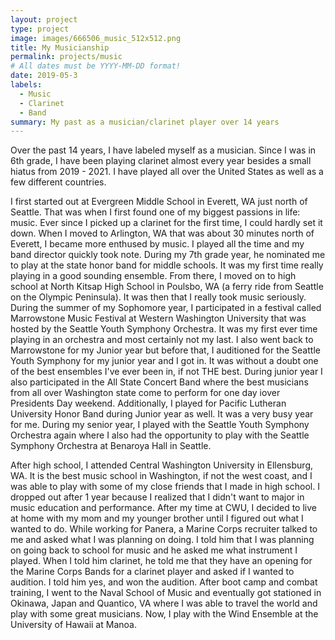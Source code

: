 ```yaml
---
layout: project
type: project
image: images/666506_music_512x512.png
title: My Musicianship
permalink: projects/music
# All dates must be YYYY-MM-DD format!
date: 2019-05-3
labels:
  - Music
  - Clarinet
  - Band
summary: My past as a musician/clarinet player over 14 years
---
```


Over the past 14 years, I have labeled myself as a musician. Since I was in 6th grade, I have been playing clarinet almost every year besides a small hiatus from 2019 - 2021. I have played all over the United States as well as a few different countries.

I first started out at Evergreen Middle School in Everett, WA just north of Seattle. That was when I first found one of my biggest passions in life: music. Ever since I picked up a clarinet for the first time, I could hardly set it down. When I moved to Arlington, WA that was about 30 minutes north of Everett, I became more enthused by music. I played all the time and my band director quickly took note. During my 7th grade year, he nominated me to play at the state honor band for middle schools. It was my first time really playing in a good sounding ensemble. From there, I moved on to high school at North Kitsap High School in Poulsbo, WA (a ferry ride from Seattle on the Olympic Peninsula). It was then that I really took music seriously. During the summer of my Sophomore year, I participated in a festival called Marrowstone Music Festival at Western Washington University that was hosted by the Seattle Youth Symphony Orchestra. It was my first ever time playing in an orchestra and most certainly not my last. I also went back to Marrowstone for my Junior year but before that, I auditioned for the Seattle Youth Symphony for my junior year and I got in. It was without a doubt one of the best ensembles I've ever been in, if not THE best. During junior year I also participated in the All State Concert Band where the best musicians from all over Washington state come to perform for one day iover Presidents Day weekend. Additionally, I played for Pacific Lutheran University Honor Band during Junior year as well. It was a very busy year for me. During my senior year, I played with the Seattle Youth Symphony Orchestra again where I also had the opportunity to play with the Seattle Symphony Orchestra at Benaroya Hall in Seattle. 

After high school, I attended Central Washington University in Ellensburg, WA. It is the best music school in Washington, if not the west coast, and I was able to play with some of my close friends that I made in high school. I dropped out after 1 year because I realized that I didn't want to major in music education and performance. After my time at CWU, I decided to live at home with my mom and my younger brother until I figured out what I wanted to do. While working for Panera, a Marine Corps recruiter talked to me and asked what I was planning on doing. I told him that I was planning on going back to school for music and he asked me what 
instrument I played. When I told him clarinet, he told me that they have an opening for the Marine Corps Bands for a clarinet player and asked if I wanted to audition. I told him yes, and won the audition. After boot camp and combat training, I went to the Naval School of Music and eventually got stationed in Okinawa, Japan and Quantico, VA where I was able to travel the world and play with some great musicians. Now, I play with the Wind Ensemble at the University of Hawaii at Manoa. 
